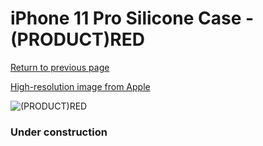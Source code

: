 # iPhone 11 Pro Silicone Case - (PRODUCT)RED

[Return to previous page](/iphone_11)

[High-resolution image from Apple](https://store.storeimages.cdn-apple.com/8756/as-images.apple.com/is/MWYH2?wid=4500&hei=4500&fmt=png)

<div style="width: 384px"><img src="/everypreview/MWYH2.png" alt="(PRODUCT)RED"></div>

### Under construction

